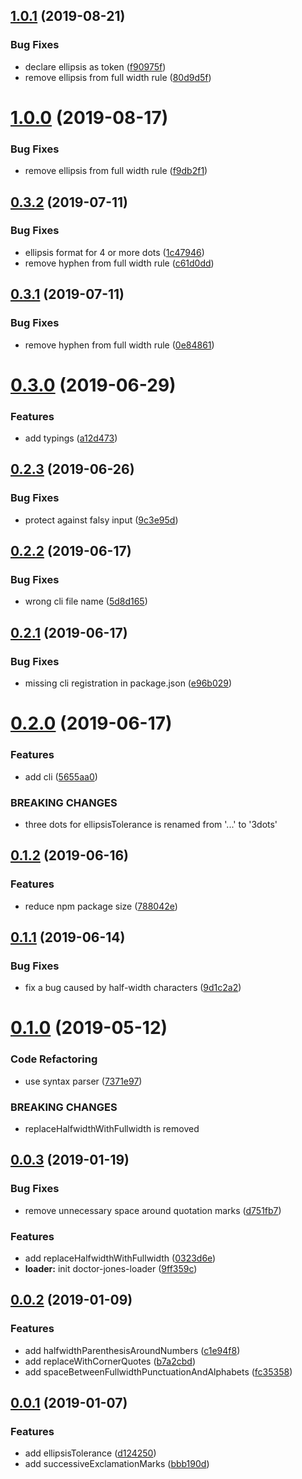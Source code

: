 ## [1.0.1](https://github.com/Leopoldthecoder/doctor-jones/compare/0.3.2...1.0.1) (2019-08-21)


### Bug Fixes

* declare ellipsis as token ([f90975f](https://github.com/Leopoldthecoder/doctor-jones/commit/f90975f))
* remove ellipsis from full width rule ([80d9d5f](https://github.com/Leopoldthecoder/doctor-jones/commit/80d9d5f))



# [1.0.0](https://github.com/Leopoldthecoder/doctor-jones/compare/0.3.2...1.0.0) (2019-08-17)


### Bug Fixes

* remove ellipsis from full width rule ([f9db2f1](https://github.com/Leopoldthecoder/doctor-jones/commit/f9db2f1))



## [0.3.2](https://github.com/Leopoldthecoder/doctor-jones/compare/0.3.0...0.3.2) (2019-07-11)


### Bug Fixes

* ellipsis format for 4 or more dots ([1c47946](https://github.com/Leopoldthecoder/doctor-jones/commit/1c47946))
* remove hyphen from full width rule ([c61d0dd](https://github.com/Leopoldthecoder/doctor-jones/commit/c61d0dd))



## [0.3.1](https://github.com/Leopoldthecoder/doctor-jones/compare/0.3.0...0.3.1) (2019-07-11)


### Bug Fixes

* remove hyphen from full width rule ([0e84861](https://github.com/Leopoldthecoder/doctor-jones/commit/0e84861))



# [0.3.0](https://github.com/Leopoldthecoder/doctor-jones/compare/0.2.3...0.3.0) (2019-06-29)


### Features

* add typings ([a12d473](https://github.com/Leopoldthecoder/doctor-jones/commit/a12d473))



## [0.2.3](https://github.com/Leopoldthecoder/doctor-jones/compare/0.2.2...0.2.3) (2019-06-26)


### Bug Fixes

* protect against falsy input ([9c3e95d](https://github.com/Leopoldthecoder/doctor-jones/commit/9c3e95d))



## [0.2.2](https://github.com/Leopoldthecoder/doctor-jones/compare/0.2.1...0.2.2) (2019-06-17)


### Bug Fixes

* wrong cli file name ([5d8d165](https://github.com/Leopoldthecoder/doctor-jones/commit/5d8d165))



## [0.2.1](https://github.com/Leopoldthecoder/doctor-jones/compare/0.2.0...0.2.1) (2019-06-17)


### Bug Fixes

* missing cli registration in package.json ([e96b029](https://github.com/Leopoldthecoder/doctor-jones/commit/e96b029))



# [0.2.0](https://github.com/Leopoldthecoder/doctor-jones/compare/0.1.2...0.2.0) (2019-06-17)


### Features

* add cli ([5655aa0](https://github.com/Leopoldthecoder/doctor-jones/commit/5655aa0))


### BREAKING CHANGES

* three dots for ellipsisTolerance is renamed from '...' to '3dots'



## [0.1.2](https://github.com/Leopoldthecoder/doctor-jones/compare/0.1.1...0.1.2) (2019-06-16)


### Features

* reduce npm package size ([788042e](https://github.com/Leopoldthecoder/doctor-jones/commit/788042e))



## [0.1.1](https://github.com/Leopoldthecoder/doctor-jones/compare/0.1.0...0.1.1) (2019-06-14)


### Bug Fixes

* fix a bug caused by half-width characters ([9d1c2a2](https://github.com/Leopoldthecoder/doctor-jones/commit/9d1c2a2))



# [0.1.0](https://github.com/Leopoldthecoder/doctor-jones/compare/0.0.3...0.1.0) (2019-05-12)


### Code Refactoring

* use syntax parser ([7371e97](https://github.com/Leopoldthecoder/doctor-jones/commit/7371e97))


### BREAKING CHANGES

* replaceHalfwidthWithFullwidth is removed



## [0.0.3](https://github.com/Leopoldthecoder/doctor-jones/compare/0.0.2...0.0.3) (2019-01-19)


### Bug Fixes

* remove unnecessary space around quotation marks ([d751fb7](https://github.com/Leopoldthecoder/doctor-jones/commit/d751fb7))


### Features

* add replaceHalfwidthWithFullwidth ([0323d6e](https://github.com/Leopoldthecoder/doctor-jones/commit/0323d6e))
* **loader:** init doctor-jones-loader ([9ff359c](https://github.com/Leopoldthecoder/doctor-jones/commit/9ff359c))



## [0.0.2](https://github.com/Leopoldthecoder/doctor-jones/compare/0.0.1...0.0.2) (2019-01-09)


### Features

* add halfwidthParenthesisAroundNumbers ([c1e94f8](https://github.com/Leopoldthecoder/doctor-jones/commit/c1e94f8))
* add replaceWithCornerQuotes ([b7a2cbd](https://github.com/Leopoldthecoder/doctor-jones/commit/b7a2cbd))
* add spaceBetweenFullwidthPunctuationAndAlphabets ([fc35358](https://github.com/Leopoldthecoder/doctor-jones/commit/fc35358))



## [0.0.1](https://github.com/Leopoldthecoder/doctor-jones/compare/bbb190d...0.0.1) (2019-01-07)


### Features

* add ellipsisTolerance ([d124250](https://github.com/Leopoldthecoder/doctor-jones/commit/d124250))
* add successiveExclamationMarks ([bbb190d](https://github.com/Leopoldthecoder/doctor-jones/commit/bbb190d))



